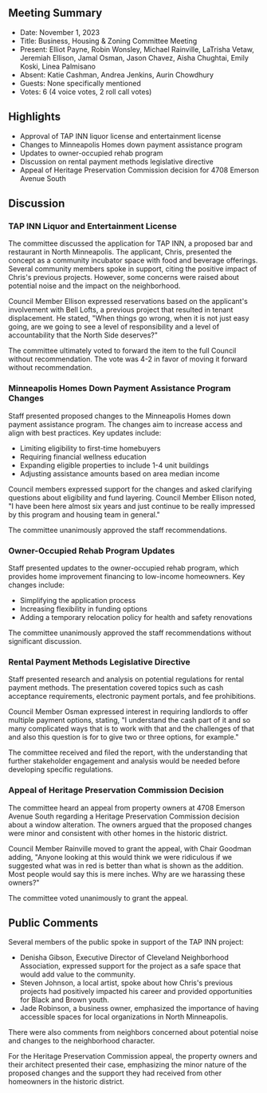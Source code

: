 ## Meeting Summary

- Date: November 1, 2023
- Title: Business, Housing & Zoning Committee Meeting
- Present: Elliot Payne, Robin Wonsley, Michael Rainville, LaTrisha Vetaw, Jeremiah Ellison, Jamal Osman, Jason Chavez, Aisha Chughtai, Emily Koski, Linea Palmisano
- Absent: Katie Cashman, Andrea Jenkins, Aurin Chowdhury
- Guests: None specifically mentioned
- Votes: 6 (4 voice votes, 2 roll call votes)

## Highlights

- Approval of TAP INN liquor license and entertainment license
- Changes to Minneapolis Homes down payment assistance program
- Updates to owner-occupied rehab program
- Discussion on rental payment methods legislative directive
- Appeal of Heritage Preservation Commission decision for 4708 Emerson Avenue South

## Discussion

### TAP INN Liquor and Entertainment License

The committee discussed the application for TAP INN, a proposed bar and restaurant in North Minneapolis. The applicant, Chris, presented the concept as a community incubator space with food and beverage offerings. Several community members spoke in support, citing the positive impact of Chris's previous projects. However, some concerns were raised about potential noise and the impact on the neighborhood.

Council Member Ellison expressed reservations based on the applicant's involvement with Bell Lofts, a previous project that resulted in tenant displacement. He stated, "When things go wrong, when it is not just easy going, are we going to see a level of responsibility and a level of accountability that the North Side deserves?"

The committee ultimately voted to forward the item to the full Council without recommendation. The vote was 4-2 in favor of moving it forward without recommendation.

### Minneapolis Homes Down Payment Assistance Program Changes

Staff presented proposed changes to the Minneapolis Homes down payment assistance program. The changes aim to increase access and align with best practices. Key updates include:

- Limiting eligibility to first-time homebuyers
- Requiring financial wellness education
- Expanding eligible properties to include 1-4 unit buildings
- Adjusting assistance amounts based on area median income

Council members expressed support for the changes and asked clarifying questions about eligibility and fund layering. Council Member Ellison noted, "I have been here almost six years and just continue to be really impressed by this program and housing team in general."

The committee unanimously approved the staff recommendations.

### Owner-Occupied Rehab Program Updates

Staff presented updates to the owner-occupied rehab program, which provides home improvement financing to low-income homeowners. Key changes include:

- Simplifying the application process
- Increasing flexibility in funding options
- Adding a temporary relocation policy for health and safety renovations

The committee unanimously approved the staff recommendations without significant discussion.

### Rental Payment Methods Legislative Directive

Staff presented research and analysis on potential regulations for rental payment methods. The presentation covered topics such as cash acceptance requirements, electronic payment portals, and fee prohibitions. 

Council Member Osman expressed interest in requiring landlords to offer multiple payment options, stating, "I understand the cash part of it and so many complicated ways that is to work with that and the challenges of that and also this question is for to give two or three options, for example."

The committee received and filed the report, with the understanding that further stakeholder engagement and analysis would be needed before developing specific regulations.

### Appeal of Heritage Preservation Commission Decision

The committee heard an appeal from property owners at 4708 Emerson Avenue South regarding a Heritage Preservation Commission decision about a window alteration. The owners argued that the proposed changes were minor and consistent with other homes in the historic district.

Council Member Rainville moved to grant the appeal, with Chair Goodman adding, "Anyone looking at this would think we were ridiculous if we suggested what was in red is better than what is shown as the addition. Most people would say this is mere inches. Why are we harassing these owners?"

The committee voted unanimously to grant the appeal.

## Public Comments

Several members of the public spoke in support of the TAP INN project:

- Denisha Gibson, Executive Director of Cleveland Neighborhood Association, expressed support for the project as a safe space that would add value to the community.
- Steven Johnson, a local artist, spoke about how Chris's previous projects had positively impacted his career and provided opportunities for Black and Brown youth.
- Jade Robinson, a business owner, emphasized the importance of having accessible spaces for local organizations in North Minneapolis.

There were also comments from neighbors concerned about potential noise and changes to the neighborhood character.

For the Heritage Preservation Commission appeal, the property owners and their architect presented their case, emphasizing the minor nature of the proposed changes and the support they had received from other homeowners in the historic district.
